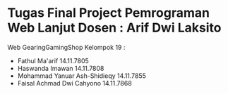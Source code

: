 Tugas Final Project Pemrograman Web Lanjut
Dosen : Arif Dwi Laksito
=====================
Web GearingGamingShop 
Kelompok 19 :
  - Fathul Ma'arif                14.11.7805
  - Haswanda Imawan               14.11.7808
  - Mohammad Yanuar Ash-Shidieqy  14.11.7855
  - Faisal Achmad Dwi Cahyono     14.11.7868
